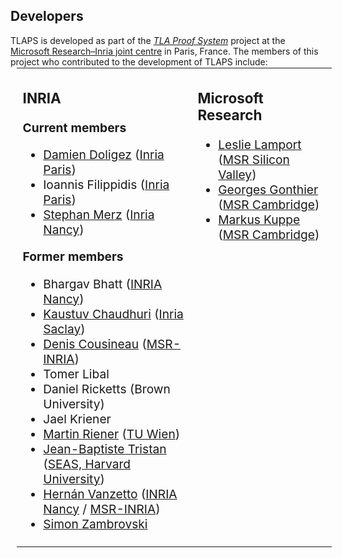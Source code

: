 <!DOCTYPE html PUBLIC "-//W3C//DTD XHTML 1.0 Transitional//EN" "http://www.w3.org/TR/xhtml1/DTD/xhtml1-transitional.dtd">
<html xmlns="http://www.w3.org/1999/xhtml" xml:lang="en-US" lang="en-US">
<head>
<meta http-equiv="Content-Type" content="text/html; charset=utf-8" />
<link rel="stylesheet" type="text/css" id="ss"/>
<title>TLA+ Proof System</title>
</head>
<body>
<script type="text/javascript">
  var baseurl = (document.URL.match (/.*[\\\/]content[\\\/]/))[0]
  baseurl = baseurl.slice (0, baseurl.length - "content/".length)
  document.getElementById('ss').href = baseurl + 'assets/css/common.css'
  document.write ('\x3Cscript type="text/javascript" src="'
                  + baseurl + 'assets/header.js">\x3C/script>')
</script>

<!-- DO NOT EDIT ABOVE THIS LINE, DO NOT REMOVE THIS LINE -->


## Developers
<div class="hr"></div>

TLAPS is developed as part of the [*TLA Proof
System*](https://www.msr-inria.fr/projects/tla-proof-system/) project at
the [Microsoft Research–Inria joint centre](http://www.msr-inria.fr) in
Paris, France. The members of this project who contributed to the
development of TLAPS include:

<table style="position:relative; top:-15px; left:10px; ">
<tbody>
<tr>
<td valign="top" style="width:50%; font-size:120%">

### INRIA

<p style="font-weight:bold">Current members</p>

- [Damien Doligez](http://gallium.inria.fr/~doligez/)
  ([Inria Paris](http://www.inria.fr/paris/))
- Ioannis Filippidis
  ([Inria Paris](http://www.inria.fr/paris/))
- [Stephan Merz](http://www.loria.fr/~merz/)
  ([Inria Nancy](http://www.inria.fr/nancy/))

<p style="font-weight:bold">Former members</p>

- Bhargav Bhatt
  ([INRIA Nancy](http://www.inria.fr/nancy/))
- [Kaustuv Chaudhuri](http://www.lix.polytechnique.fr/~kaustuv/)
  ([Inria Saclay](http://www.saclay.inria.fr))
- [Denis Cousineau](http://www.denis.cousineau.eu/)
  ([MSR-INRIA](http://www.msr-inria.inria.fr))
- Tomer Libal
- Daniel Ricketts (Brown University)
- Jael Kriener
- [Martin Riener](https://www.logic.at/staff/riener/)
  ([TU Wien](https://www.tuwien.ac.at))
- [Jean-Baptiste Tristan](http://people.seas.harvard.edu/~tristan/)
  ([SEAS, Harvard University](http://www.seas.harvard.edu/))
- [Hernán Vanzetto](http://www.loria.fr/~vanzetto/)
  ([INRIA Nancy](http://www.inria.fr/nancy/) /
   [MSR-INRIA](http://www.msr-inria.inria.fr))
- [Simon Zambrovski](http://simon.zambrovski.org/)

</td>

<td valign="top" style="width:40%;font-size:120%">

### Microsoft Research

- [Leslie Lamport](http://lamport.org/)
  ([MSR Silicon Valley](
      http://research.microsoft.com/en-us/labs/siliconvalley/default.aspx))
- [Georges Gonthier](http://research.microsoft.com/en-us/people/gonthier/)
  ([MSR Cambridge](http://research.microsoft.com/en-us/labs/cambridge/))
- [Markus Kuppe](http://www.kuppe.org)
  ([MSR Cambridge](http://research.microsoft.com/en-us/labs/cambridge/))

</td>
</tr>
</tbody>
</table>


<!-- DO NOT EDIT BELOW THIS LINE, DO NOT REMOVE THIS LINE -->

<script type="text/javascript">
  document.write ('\x3Cscript type="text/javascript" src="'
                  + baseurl + 'assets/footer.js">\x3C/script>')
</script>
</body>
</html>
